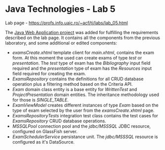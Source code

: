 # Java Technologies - Lab 5

Lab page - https://profs.info.uaic.ro/~acf/tj/labs/lab_05.html

The [Java Web Application project](https://github.com/StrugariStefan/JT/tree/main/L5/laborator5) was added for fulfilling the requirements described on the lab page. It contains all the components from the previous laboratory, and some additional or edited components:
- *examsCreate.xhtml* template client for *main.xhtml*, contains the exam form. At this moment the used can create exams of type *test* or *presentation*. The *test* type of exam has the *Bibliography* input field required and the *presentation* type of exam has the *Resources* input field required for creating the exam.
- *ExamsRepository* contains the definitions for all CRUD database operation plus a filtering method based on the Criteria API.
- *Exam* domain class entity is a base entity for *WrittenTest* and *ProjectPresentation* domain entities. The inheritance methodology used for those is *SINGLE_TABLE*.
- *ExamViewModel* creates different instances of type *Exam* based on the type of exam selected by the user from the *examsCreate.xhtml* page.
- *ExamsRepositoryTests* integration test class contains the test cases for *ExamsRepository* CRUD database operations.
- *MSSQLPool* connection pool and the *jdbc/MSSSQL* JDBC resource, configured on GlassFish server.
- *ExamSchedulerService* persistance unit. The *jdbc/MSSSQL* resource is configured as it's DataSource.
